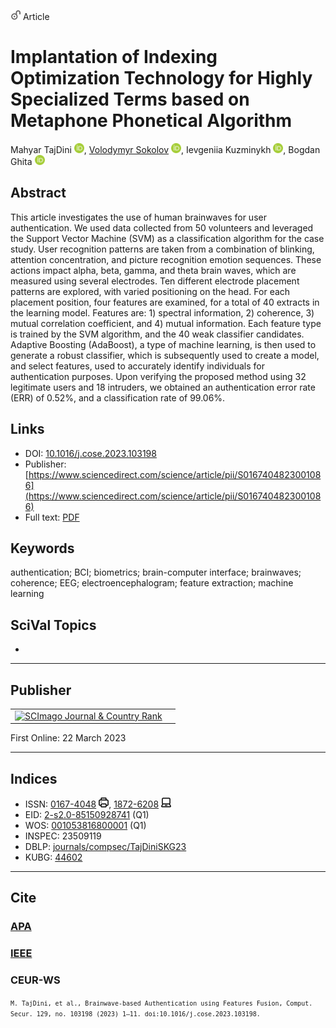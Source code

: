 <img src="/icons/unlock.svg" width="16" height="16"> Article

# Implantation of Indexing Optimization Technology for Highly Specialized Terms based on Metaphone Phonetical Algorithm

Mahyar TajDini <a href="https://orcid.org/0000-0001-8875-3362" target="_blank"><img src="/icons/orcid.svg" width="16" height="16"></a>,
<a href="/" target="_blank">Volodymyr Sokolov</a> <a href="https://orcid.org/0000-0002-9349-7946" target="_blank"><img src="/icons/orcid.svg" width="16" height="16"></a>,
Ievgeniia Kuzminykh <a href="https://orcid.org/0000-0001-6917-4234" target="_blank"><img src="/icons/orcid.svg" width="16" height="16"></a>,
Bogdan Ghita <a href="https://orcid.org/0000-0002-1788-547X" target="_blank"><img src="/icons/orcid.svg" width="16" height="16"></a>

## Abstract
This article investigates the use of human brainwaves for user authentication. We used data collected from 50 volunteers and leveraged the Support Vector Machine (SVM) as a classification algorithm for the case study. User recognition patterns are taken from a combination of blinking, attention concentration, and picture recognition emotion sequences. These actions impact alpha, beta, gamma, and theta brain waves, which are measured using several electrodes. Ten different electrode placement patterns are explored, with varied positioning on the head. For each placement position, four features are examined, for a total of 40 extracts in the learning model. Features are: 1) spectral information, 2) coherence, 3) mutual correlation coefficient, and 4) mutual information. Each feature type is trained by the SVM algorithm, and the 40 weak classifier candidates. Adaptive Boosting (AdaBoost), a type of machine learning, is then used to generate a robust classifier, which is subsequently used to create a model, and select features, used to accurately identify individuals for authentication purposes. Upon verifying the proposed method using 32 legitimate users and 18 intruders, we obtained an authentication error rate (ERR) of 0.52%, and a classification rate of 99.06%.

## Links

* DOI: [10.1016/j.cose.2023.103198](https://doi.org/10.1016/j.cose.2023.103198) 
* Publisher: [https://www.sciencedirect.com/science/article/pii/S0167404823001086](https://www.sciencedirect.com/science/article/pii/S0167404823001086) 
* Full text: <a href="https://www.mdpi.com/2410-387X/8/3/38/pdf?version=1724758976">PDF</a>

## Keywords
authentication; BCI; biometrics; brain-computer interface; brainwaves; coherence; EEG; electroencephalogram; feature extraction; machine learning

## SciVal Topics
-

***
## Publisher
<table>
<tr>
<td>
<a href="https://www.scimagojr.com/journalsearch.php?q=28898&amp;tip=sid&amp;exact=no" title="SCImago Journal &amp; Country Rank"><img border="0" src="https://www.scimagojr.com/journal_img.php?id=28898" alt="SCImago Journal &amp; Country Rank" /></a>
</td>
<td style="text-align: left;">
<span class="__dimensions_badge_embed__" data-doi="10.1016/j.cose.2023.103198" data-hide-zero-citations="true"></span><script async src="https://badge.dimensions.ai/badge.js" charset="utf-8"></script>
</td>
</tr>
</table>

First Online: 22 March 2023

***
## Indices

* ISSN: [0167-4048](https://portal.issn.org/resource/ISSN/0167-4048) <img src="/icons/print.svg" width="16" height="16">, [1872-6208](https://portal.issn.org/resource/ISSN/1872-6208) <img src="/icons/online.svg" width="16" height="16">
* EID: [2-s2.0-85150928741](http://www.scopus.com/record/display.url?origin=inward&eid=2-s2.0-85150928741) (Q1)
* WOS: [001053816800001](https://www.webofscience.com/wos/woscc/full-record/WOS:001053816800001) (Q1)
* INSPEC: 23509119
* DBLP: [journals/compsec/TajDiniSKG23](https://dblp.org/rec/journals/compsec/TajDiniSKG23)
* KUBG: [44602](http://elibrary.kubg.edu.ua/id/eprint/44602/)

***
## Cite

### [APA](https://citation.crosscite.org/format?doi=10.1016/j.cose.2023.103198&style=apa&lang=en-US)

### [IEEE](https://citation.crosscite.org/format?doi=10.1016/j.cose.2023.103198&style=ieee&lang=en-US)

### CEUR-WS

<small>`M. TajDini, et al., Brainwave-based Authentication using Features Fusion, Comput. Secur. 129, no. 103198 (2023) 1–11. doi:10.1016/j.cose.2023.103198.`</small>
